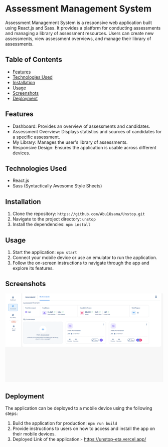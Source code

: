 # Assessment Management System

Assessment Management System is a responsive web application built using React.js and Sass. It provides a platform for conducting assessments and managing a library of assessment resources. Users can create new assessments, view assessment overviews, and manage their library of assessments.

## Table of Contents

- [Features](#features)
- [Technologies Used](#technologies-used)
- [Installation](#installation)
- [Usage](#usage)
- [Screenshots](#screenshots)
- [Deployment](#deployment)

## Features

- Dashboard: Provides an overview of assessments and candidates.
- Assessment Overview: Displays statistics and sources of candidates for a specific assessment.
- My Library: Manages the user's library of assessments.
- Responsive Design: Ensures the application is usable across different devices.

## Technologies Used

- React.js
- Sass (Syntactically Awesome Style Sheets)

## Installation

1. Clone the repository: `https://github.com/Abu1Osama/Unstop.git`
2. Navigate to the project directory: `unstop`
3. Install the dependencies: `npm install`

## Usage

1. Start the application: `npm start`
2. Connect your mobile device or use an emulator to run the application.
3. Follow the on-screen instructions to navigate through the app and explore its features.

## Screenshots
![Homepage](./src/assest/pic1.png)

## Deployment

The application can be deployed to a mobile device using the following steps:

1. Build the application for production: `npm run build`
2. Provide instructions to users on how to access and install the app on their mobile devices.
3. Deployed Link of the application:- https://unstop-eta.vercel.app/
